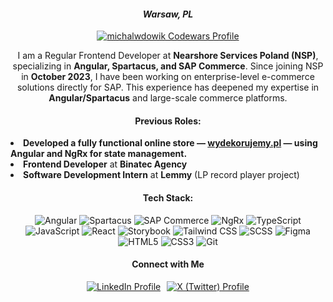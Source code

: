 <h4 align="center"><i>Warsaw, PL</i></h4>

<p align="center">
  <a href="https://codewars.com/users/michalwdowik" target="_blank">
    <img src="https://www.codewars.com/users/michalwdowik/badges/large" alt="michalwdowik Codewars Profile" />
  </a>
</p>

<p align="center"> 
I am a Regular Frontend Developer at <b>Nearshore Services Poland (NSP)</b>, specializing in <b>Angular, Spartacus, and SAP Commerce</b>. Since joining NSP in <b>October 2023</b>, I have been working on enterprise-level e-commerce solutions directly for SAP. This experience has  deepened my expertise in <b>Angular/Spartacus</b> and large-scale commerce platforms.
</p>

<p></p>


<h4 align="center">Previous Roles:</h4>

<p align="center">
  <ul style="list-style-position: inside; display: inline-block; text-align: left; margin: 0; padding: 0;">
    <li><b>Developed a fully functional online store — <a href="https://www.wydekorujemy.pl/" target="_blank"><b>wydekorujemy.pl</b></a> — using <b>Angular and NgRx</b> for state management.</b></li>
    <li><b>Frontend Developer</b> at <b>Binatec Agency</b></li>
    <li><b>Software Development Intern</b> at <b>Lemmy</b> (LP record player project)</li>
  </ul>
</p>

<p></p>

<h4 align="center">Tech Stack:</h4>

<p align="center">
  <img src="https://img.shields.io/badge/Angular-DD0031?style=for-the-badge&logo=angular&logoColor=white" alt="Angular" />
  <img src="https://img.shields.io/badge/Spartacus-004990?style=for-the-badge&logo=sap&logoColor=white" alt="Spartacus" />
  <img src="https://img.shields.io/badge/SAP%20Commerce-0A6ED1?style=for-the-badge&logo=sap&logoColor=white" alt="SAP Commerce" />
  <img src="https://img.shields.io/badge/NgRx-BA0C2F?style=for-the-badge&logo=redux&logoColor=white" alt="NgRx" />
  <img src="https://img.shields.io/badge/TypeScript-007ACC?style=for-the-badge&logo=typescript&logoColor=white" alt="TypeScript" />
  <img src="https://img.shields.io/badge/JavaScript-F7DF1E?style=for-the-badge&logo=javascript&logoColor=black" alt="JavaScript" />
  <img src="https://img.shields.io/badge/React-61DAFB?style=for-the-badge&logo=react&logoColor=black" alt="React" />
  <img src="https://img.shields.io/badge/Storybook-FF4785?style=for-the-badge&logo=storybook&logoColor=white" alt="Storybook" />
  <img src="https://img.shields.io/badge/Tailwind%20CSS-38B2AC?style=for-the-badge&logo=tailwind-css&logoColor=white" alt="Tailwind CSS" />
  <img src="https://img.shields.io/badge/SCSS-CC6699?style=for-the-badge&logo=sass&logoColor=white" alt="SCSS" />
  <img src="https://img.shields.io/badge/Figma-F24E1E?style=for-the-badge&logo=figma&logoColor=white" alt="Figma" />
  <img src="https://img.shields.io/badge/HTML5-E34F26?style=for-the-badge&logo=html5&logoColor=white" alt="HTML5" />
  <img src="https://img.shields.io/badge/CSS3-1572B6?style=for-the-badge&logo=css3&logoColor=white" alt="CSS3" />
  <img src="https://img.shields.io/badge/Git-F05032?style=for-the-badge&logo=git&logoColor=white" alt="Git" />
</p>


<h4 align="center">Connect with Me</h4>


<p align="center" style="display: flex; justify-content: center; gap: 10px;">
  <a href="https://linkedin.com/in/michalwdowik" target="_blank">
    <img src="https://img.shields.io/badge/LinkedIn-0A66C2?style=for-the-badge&logo=linkedin&logoColor=white" alt="LinkedIn Profile" />
  </a>
  <a href="https://x.com/michalwdowik" target="_blank">
    <img src="https://img.shields.io/badge/X-000000?style=for-the-badge&logo=x&logoColor=white" alt="X (Twitter) Profile" />
  </a>
</p>



  

